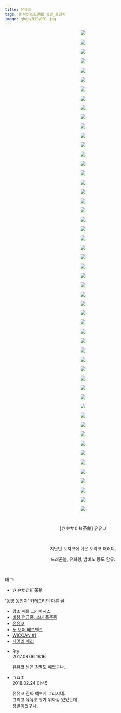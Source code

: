 ```yaml
---
title: 유유코
tags: さやかた紅茶館 동방_동인지
image: ghap/919/001.jpg
---
```

<div class="article">
<p style="text-align: center; clear: none; float: none;"><img src="{{ site.nasurl }}/ghap/919/001.jpg"/></p>
<p style="text-align: center; clear: none; float: none;"><img src="{{ site.nasurl }}/ghap/919/002.jpg"/></p>
<p style="text-align: center; clear: none; float: none;"><img src="{{ site.nasurl }}/ghap/919/003.jpg"/></p>
<p style="text-align: center; clear: none; float: none;"><img src="{{ site.nasurl }}/ghap/919/004.jpg"/></p>
<p style="text-align: center; clear: none; float: none;"><img src="{{ site.nasurl }}/ghap/919/005.jpg"/></p>
<p style="text-align: center; clear: none; float: none;"><img src="{{ site.nasurl }}/ghap/919/006.jpg"/></p>
<p style="text-align: center; clear: none; float: none;"><img src="{{ site.nasurl }}/ghap/919/007.jpg"/></p>
<p style="text-align: center; clear: none; float: none;"><img src="{{ site.nasurl }}/ghap/919/008.jpg"/></p>
<p style="text-align: center; clear: none; float: none;"><img src="{{ site.nasurl }}/ghap/919/009.jpg"/></p>
<p style="text-align: center; clear: none; float: none;"><img src="{{ site.nasurl }}/ghap/919/010.jpg"/></p>
<p style="text-align: center; clear: none; float: none;"><img src="{{ site.nasurl }}/ghap/919/011.jpg"/></p>
<p style="text-align: center; clear: none; float: none;"><img src="{{ site.nasurl }}/ghap/919/012.jpg"/></p>
<p style="text-align: center; clear: none; float: none;"><img src="{{ site.nasurl }}/ghap/919/013.jpg"/></p>
<p style="text-align: center; clear: none; float: none;"><img src="{{ site.nasurl }}/ghap/919/014.jpg"/></p>
<p style="text-align: center; clear: none; float: none;"><img src="{{ site.nasurl }}/ghap/919/015.jpg"/></p>
<p style="text-align: center; clear: none; float: none;"><img src="{{ site.nasurl }}/ghap/919/016.jpg"/></p>
<p style="text-align: center; clear: none; float: none;"><img src="{{ site.nasurl }}/ghap/919/017.jpg"/></p>
<p style="text-align: center; clear: none; float: none;"><img src="{{ site.nasurl }}/ghap/919/018.jpg"/></p>
<p style="text-align: center; clear: none; float: none;"><img src="{{ site.nasurl }}/ghap/919/019.jpg"/></p>
<p style="text-align: center; clear: none; float: none;"><img src="{{ site.nasurl }}/ghap/919/020.jpg"/></p>
<p style="text-align: center; clear: none; float: none;"><img src="{{ site.nasurl }}/ghap/919/021.jpg"/></p>
<p style="text-align: center; clear: none; float: none;"><img src="{{ site.nasurl }}/ghap/919/022.jpg"/></p>
<p style="text-align: center; clear: none; float: none;"><img src="{{ site.nasurl }}/ghap/919/023.jpg"/></p>
<p style="text-align: center; clear: none; float: none;"><img src="{{ site.nasurl }}/ghap/919/024.jpg"/></p>
<p style="text-align: center; clear: none; float: none;"><img src="{{ site.nasurl }}/ghap/919/025.jpg"/></p>
<p style="text-align: center; clear: none; float: none;"><img src="{{ site.nasurl }}/ghap/919/026.jpg"/></p>
<p style="text-align: center; clear: none; float: none;"><img src="{{ site.nasurl }}/ghap/919/027.jpg"/></p>
<p style="text-align: center; clear: none; float: none;"><img src="{{ site.nasurl }}/ghap/919/028.jpg"/></p>
<p style="text-align: center; clear: none; float: none;"><img src="{{ site.nasurl }}/ghap/919/029.jpg"/></p>
<p style="text-align: center; clear: none; float: none;"><img src="{{ site.nasurl }}/ghap/919/030.jpg"/></p>
<p style="text-align: center; clear: none; float: none;"><img src="{{ site.nasurl }}/ghap/919/031.jpg"/></p>
<p style="text-align: center; clear: none; float: none;"><img src="{{ site.nasurl }}/ghap/919/032.jpg"/></p>
<p style="text-align: center; clear: none; float: none;"><img src="{{ site.nasurl }}/ghap/919/033.jpg"/></p>
<p style="text-align: center; clear: none; float: none;"><img src="{{ site.nasurl }}/ghap/919/034.jpg"/></p>
<p style="text-align: center; clear: none; float: none;"><img src="{{ site.nasurl }}/ghap/919/035.jpg"/></p>
<p style="text-align: center; clear: none; float: none;"><img src="{{ site.nasurl }}/ghap/919/036.jpg"/></p>
<p style="text-align: center; clear: none; float: none;"><img src="{{ site.nasurl }}/ghap/919/037.jpg"/></p>
<p style="text-align: center; clear: none; float: none;"><img src="{{ site.nasurl }}/ghap/919/038.jpg"/></p>
<p style="text-align: center; clear: none; float: none;"><img src="{{ site.nasurl }}/ghap/919/039.jpg"/></p>
<p style="text-align: center; clear: none; float: none;"><img src="{{ site.nasurl }}/ghap/919/040.jpg"/></p>
<p style="text-align: center; clear: none; float: none;"><img src="{{ site.nasurl }}/ghap/919/041.jpg"/></p>
<p style="text-align: center; clear: none; float: none;"><img src="{{ site.nasurl }}/ghap/919/042.jpg"/></p>
<p style="text-align: center; clear: none; float: none;"><img src="{{ site.nasurl }}/ghap/919/043.jpg"/></p>
<p style="text-align: center; clear: none; float: none;"><img src="{{ site.nasurl }}/ghap/919/044.jpg"/></p>
<p style="text-align: center; clear: none; float: none;"><img src="{{ site.nasurl }}/ghap/919/045.jpg"/></p>
<p style="text-align: center; clear: none; float: none;"><img src="{{ site.nasurl }}/ghap/919/046.jpg"/></p>
<p style="text-align: center; clear: none; float: none;"><img src="{{ site.nasurl }}/ghap/919/047.jpg"/></p>
<p style="text-align: center; clear: none; float: none;"><img src="{{ site.nasurl }}/ghap/919/048.jpg"/></p>
<p style="text-align: center; clear: none; float: none;"><img src="{{ site.nasurl }}/ghap/919/049.jpg"/></p>
<p style="text-align: center; clear: none; float: none;"><img src="{{ site.nasurl }}/ghap/919/050.jpg"/></p>
<p style="text-align: center; clear: none; float: none;"><img src="{{ site.nasurl }}/ghap/919/051.jpg"/></p>
<p style="text-align: center; clear: none; float: none;"><img src="{{ site.nasurl }}/ghap/919/052.jpg"/></p>
<p style="text-align: center; clear: none; float: none;"><br/></p>
<p style="text-align: center; clear: none; float: none;">[さやかた紅茶館] 유유코</p>
<p style="text-align: center; clear: none; float: none;"><br/></p>
<p style="text-align: center; clear: none; float: none;">지난번 토지코에 이은 토리코 패러디.</p>
<p style="text-align: center; clear: none; float: none;">드래곤볼, 유희왕, 밤비노 등도 함유.</p>
<p><br/></p>
</div><div class="tagTrail">
<p>태그: </p>
<ul>
<li>さやかた紅茶館</li>
</ul>
</div><div class="another">
<p>'동방 동인지' 카테고리의 다른 글</p>
<ul>
<li><a href="/2016-07-18-ghap_921">광조 배틀 크라이시스</a></li>
<li><a href="/2016-07-18-ghap_920">비봉 연금중, 소녀 폭주중</a></li>
<li><a href="/2016-07-18-ghap_919">유유코</a></li>
<li><a href="/2016-07-18-ghap_918">노 모어 베드엔드</a></li>
<li><a href="/2016-07-18-ghap_917">WICCAN #1</a></li>
<li><a href="/2016-07-18-ghap_916">페어리 메리</a></li>
</ul>
</div><div class="cb_module cb_fluid">
<div class="cb_wrt cb_profile">
<div class="comment">
<ul>
<li class="cb_thumb_off" id="comment15053202">
<div class="cb_comment_area">
<div class="cb_info_area">
<div class="cb_section">
<span class="cb_nick_name">Rty</span>
</div>
<div class="cb_section">
<span class="cb_date">2017.08.06 19:16 </span>
</div>
</div>
<div class="cb_dsc_comment">
<p class="cb_dsc">
											유유코 님은 장발도 예쁘구나...
										</p>
</div>
</div></li>
<li class="cb_thumb_off" id="comment15205525">
<div class="cb_comment_area">
<div class="cb_info_area">
<div class="cb_section">
<span class="cb_nick_name">ㄱㅁㅎ</span>
</div>
<div class="cb_section">
<span class="cb_date">2018.02.24 01:45 </span>
</div>
</div>
<div class="cb_dsc_comment">
<p class="cb_dsc">
											유유코 진짜 예쁘게 그리시네.<br/>
그리고 유유코 뭔가 위화감 있었는데<br/>
장발이었구나.
										</p>
</div>
</div></li>
</ul>
</div>
</div><!-- commentList close -->
</div>